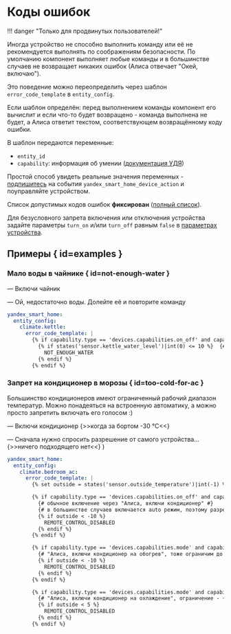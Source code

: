 # Коды ошибок

!!! danger "Только для продвинутых пользователей!"

Иногда устройство не способно выполнить команду или её не рекомендуется выполнять по соображениям безопасности.
По умолчанию компонент выполняет любые команды и в большинстве случаев не возвращает никаких ошибок (Алиса отвечает "Окей, включаю").

Это поведение можно переопределить через шаблон `error_code_template` в `entity_config`.

Если шаблон определён: перед выполнением команды компонент его вычислит и если что-то будет возвращено - команда выполнена не будет, а Алиса ответит текстом, соответствующем возвращённому коду ошибки.

В шаблон передаются переменные:

* `entity_id`
* `capability`: информация об умении ([документация УДЯ](https://yandex.ru/dev/dialogs/smart-home/doc/reference/post-action.html))

Простой способ увидеть реальные значения переменных - [подпишитесь](https://my.home-assistant.io/redirect/developer_events/) на события `yandex_smart_home_device_action` и поуправляйте устройством.

Список допустимых кодов ошибок **фиксирован** ([полный список](https://yandex.ru/dev/dialogs/smart-home/doc/concepts/response-codes.html)).

Для безусловного запрета включения или отключения устройства задайте параметры `turn_on` и/или `turn_off` равным `false` в [параметрах устройства](../config/entity.md#turn_on-off).

## Примеры { id=examples }

### Мало воды в чайнике { id=not-enough-water }

— Включи чайник

— Ой, недостаточно воды. Долейте её и повторите команду

```yaml
yandex_smart_home:
  entity_config:
    climate.kettle:
      error_code_template: |
        {% if capability.type == 'devices.capabilities.on_off' and capability.state.instance == 'on' and capability.state.value %}
          {% if states('sensor.kettle_water_level')|int(0) <= 10 %}  {# сенсор с уровнем воды в чайнике (в процентах) #}
            NOT_ENOUGH_WATER
          {% endif %}
        {% endif %}

```

### Запрет на кондиционер в морозы { id=too-cold-for-ac }

Большинство кондиционеров имеют ограниченный рабочий диапазон температур. Можно понадеяться на встроенную автоматику, а можно просто запретить включать его голосом :)

— Включи кондиционер {>>когда за бортом -30 °C<<}

— Сначала нужно спросить разрешение от самого устройства... {>>ничего подходящего нет<<}
)

```yaml
yandex_smart_home:
  entity_config:
    climate.bedroom_ac:
      error_code_template: |
        {% set outside = states('sensor.outside_temperature')|int(-1) %} {# температура за бортом: из интеграции narodmon или прогноза погоды #}

        {% if capability.type == 'devices.capabilities.on_off' and capability.state.instance == 'on' and capability.state.value %}
          {# обычное включение через "Алиса, включи кондиционер" #}
          {# в большинстве случаев включается auto режим, поэтому разрешим включение до -10 °C #}
          {% if outside < -10 %}
            REMOTE_CONTROL_DISABLED
          {% endif %}
        {% endif %}

        {% if capability.type == 'devices.capabilities.mode' and capability.state.instance == 'thermostat' and capability.state.value == 'heat' %}
          {# "Алиса, включи кондиционер на обогрев", тоже ограничим до -10 °C #}
          {% if outside < -10 %}
            REMOTE_CONTROL_DISABLED
          {% endif %}
        {% endif %}

        {% if capability.type == 'devices.capabilities.mode' and capability.state.instance == 'thermostat' and capability.state.value == 'cool' %}
          {# "Алиса, включи кондиционер на охлаждение", ограничение - +5 °C #}
          {% if outside < 5 %}
            REMOTE_CONTROL_DISABLED
          {% endif %}
        {% endif %}
```
